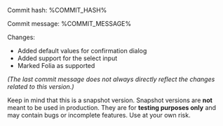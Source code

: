 Commit hash: %COMMIT_HASH%

Commit message: %COMMIT_MESSAGE%

Changes:
- Added default values for confirmation dialog
- Added support for the select input
- Marked Folia as supported

*(The last commit message does not always directly reflect the changes related to this version.)*

Keep in mind that this is a snapshot version. Snapshot versions are **not** meant to be used in production. They are for **testing purposes only** and may contain bugs or incomplete features. Use at your own risk.